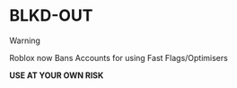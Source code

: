 # BLKD-OUT
>[!WARNING]
>Roblox now Bans Accounts for using Fast Flags/Optimisers
>
>**USE AT YOUR OWN RISK**
